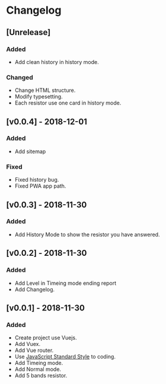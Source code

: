 # Changelog

## [Unrelease]
### Added
- Add clean history in history mode.
### Changed
- Change HTML structure.
- Modify typesetting.
- Each resistor use one card in history mode.

## [v0.0.4] - 2018-12-01
### Added
- Add sitemap
### Fixed
- Fixed history bug.
- Fixed PWA app path.

## [v0.0.3] - 2018-11-30
### Added
- Add History Mode to show the resistor you have answered.

## [v0.0.2] - 2018-11-30
### Added
- Add Level in Timeing mode ending report
- Add Changelog.

## [v0.0.1] - 2018-11-30
### Added
- Create project use Vuejs.
- Add Vuex.
- Add Vue router.
- Use [JavaScript Standard Style](https://github.com/standard/standard) to coding.
- Add Timeing mode.
- Add Normal mode.
- Add 5 bands resistor.

[Unreleased]: https://github.com/wilicw/resicolor/tree/develop
[0.0.1]: https://github.com/wilicw/resicolor/releases/tag/v0.0.1
